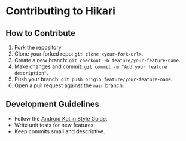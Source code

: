 # Contributing to Hikari

## How to Contribute
1. Fork the repository.
2. Clone your forked repo: `git clone <your-fork-url>`.
3. Create a new branch: `git checkout -b feature/your-feature-name`.
4. Make changes and commit: `git commit -m "Add your feature description"`.
5. Push your branch: `git push origin feature/your-feature-name`.
6. Open a pull request against the `main` branch.

## Development Guidelines
- Follow the [Android Kotlin Style Guide](https://developer.android.com/kotlin/style-guide).
- Write unit tests for new features.
- Keep commits small and descriptive.


